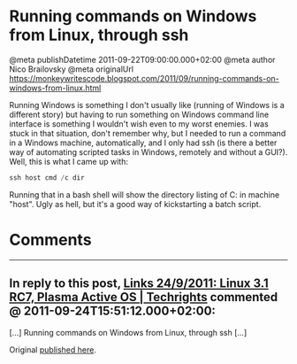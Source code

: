 # Running commands on Windows from Linux, through ssh

@meta publishDatetime 2011-09-22T09:00:00.000+02:00
@meta author Nico Brailovsky
@meta originalUrl https://monkeywritescode.blogspot.com/2011/09/running-commands-on-windows-from-linux.html

Running Windows is something I don't usually like (running of Windows is a different story) but having to run something on Windows command line interface is something I wouldn't wish even to my worst enemies. I was stuck in that situation, don't remember why, but I needed to run a command in a Windows machine, automatically, and I only had ssh (is there a better way of automating scripted tasks in Windows, remotely and without a GUI?). Well, this is what I came up with:

```c++
ssh host cmd /c dir
```

Running that in a bash shell will show the directory listing of C: in machine "host". Ugly as hell, but it's a good way of kickstarting a batch script.


# Comments

---
## In reply to this post, [Links 24/9/2011: Linux 3.1 RC7, Plasma Active OS | Techrights](http://techrights.org/2011/09/24/plasma-active-os/) commented @ 2011-09-24T15:51:12.000+02:00:

[...] Running commands on Windows from Linux, through ssh [...]

Original [published here](md_blog/2011/0922_RunningcommandsonWindowsfromLinuxthroughssh.md).
